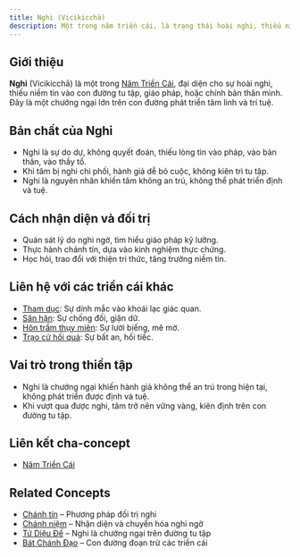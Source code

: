 ```yaml
---
title: Nghi (Vicikicchā)
description: Một trong năm triền cái, là trạng thái hoài nghi, thiếu niềm tin, cản trở sự phát triển tâm linh.
---
```


## Giới thiệu

**Nghi** (Vicikicchā) là một trong [Năm Triền Cái](/content/nam-trien-cai/), đại diện cho sự hoài nghi, thiếu niềm tin vào con đường tu tập, giáo pháp, hoặc chính bản thân mình. Đây là một chướng ngại lớn trên con đường phát triển tâm linh và trí tuệ.

## Bản chất của Nghi

- Nghi là sự do dự, không quyết đoán, thiếu lòng tin vào pháp, vào bản thân, vào thầy tổ.
- Khi tâm bị nghi chi phối, hành giả dễ bỏ cuộc, không kiên trì tu tập.
- Nghi là nguyên nhân khiến tâm không an trú, không thể phát triển định và tuệ.

## Cách nhận diện và đối trị

- Quán sát lý do nghi ngờ, tìm hiểu giáo pháp kỹ lưỡng.
- Thực hành chánh tín, dựa vào kinh nghiệm thực chứng.
- Học hỏi, trao đổi với thiện tri thức, tăng trưởng niềm tin.

## Liên hệ với các triền cái khác

- [Tham dục](/content/tham-duc/): Sự dính mắc vào khoái lạc giác quan.
- [Sân hận](/content/san-han/): Sự chống đối, giận dữ.
- [Hôn trầm thụy miên](/content/hon-tram/): Sự lười biếng, mê mờ.
- [Trạo cử hối quá](/content/trao-cu/): Sự bất an, hối tiếc.

## Vai trò trong thiền tập

- Nghi là chướng ngại khiến hành giả không thể an trú trong hiện tại, không phát triển được định và tuệ.
- Khi vượt qua được nghi, tâm trở nên vững vàng, kiên định trên con đường tu tập.

## Liên kết cha-concept

- [Năm Triền Cái](/content/nam-trien-cai/)

## Related Concepts

- [Chánh tín](/content/chanh-kien/) – Phương pháp đối trị nghi
- [Chánh niệm](/content/chanh-niem/) – Nhận diện và chuyển hóa nghi ngờ
- [Tứ Diệu Đế](/content/tu-dieu-de/) – Nghi là chướng ngại trên đường tu tập
- [Bát Chánh Đạo](/content/bat-chanh-dao/) – Con đường đoạn trừ các triền cái 